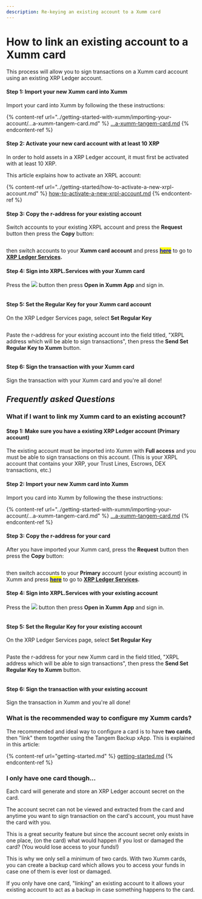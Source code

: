 ```yaml
---
description: Re-keying an existing account to a Xumm card
---
```


# How to link an existing account to a  Xumm card

This process will allow you to sign transactions on a Xumm card account using an existing XRP Ledger account.

#### Step 1: Import your new Xumm card into Xumm <a href="#h_46e6d7f417" id="h_46e6d7f417"></a>

Import your card into Xumm by following the these instructions:

{% content-ref url="../getting-started-with-xumm/importing-your-account/...a-xumm-tangem-card.md" %}
[...a-xumm-tangem-card.md](../getting-started-with-xumm/importing-your-account/...a-xumm-tangem-card.md)
{% endcontent-ref %}

#### Step 2: Activate your new card account with at least 10 XRP <a href="#h_daeec8d8c2" id="h_daeec8d8c2"></a>

In order to hold assets in a XRP Ledger account, it must first be activated with at least 10 XRP.

This article explains how to activate an XRPL account:

{% content-ref url="../getting-started/how-to-activate-a-new-xrpl-account.md" %}
[how-to-activate-a-new-xrpl-account.md](../getting-started/how-to-activate-a-new-xrpl-account.md)
{% endcontent-ref %}

#### Step 3: Copy the r-address for your existing account <a href="#h_daeec8d8c2" id="h_daeec8d8c2"></a>

Switch accounts to your existing XRPL account and press the **Request** button then press the **Copy** button:

<figure><img src="../.gitbook/assets/regular keys -3.png" alt=""><figcaption></figcaption></figure>

then switch accounts to your **Xumm card account** and press [<mark style="color:blue;">**here**</mark>](https://xrpl.services/) to go to [**XRP Ledger Services**](https://xrpl.services/)**.**

#### Step 4: Sign into XRPL.Services with your Xumm card <a href="#h_daeec8d8c2" id="h_daeec8d8c2"></a>

Press the ![](<../.gitbook/assets/image (1) (6).png>) button then press **Open in Xumm App** and sign in.

<figure><img src="../.gitbook/assets/Sign into Xumm.png" alt=""><figcaption></figcaption></figure>

#### Step 5: Set the Regular Key for your Xumm card account <a href="#h_daeec8d8c2" id="h_daeec8d8c2"></a>

On the XRP Ledger Services page, select **Set Regular Key**

<figure><img src="../.gitbook/assets/XRPL Services - Reg Key - 1.png" alt=""><figcaption></figcaption></figure>

Paste the r-address for your existing  account into the field titled, "XRPL address which will be able to sign transactions", then press the **Send Set Regular Key to Xumm** button.

<figure><img src="../.gitbook/assets/XRPL - Regular keys.png" alt=""><figcaption></figcaption></figure>

#### Step 6: Sign the transaction with your Xumm card <a href="#h_daeec8d8c2" id="h_daeec8d8c2"></a>

Sign the transaction with your Xumm card and you're all done!

## _Frequently asked Questions_

### What if I want to link my Xumm card to an existing account?

#### &#x20;Step 1: Make sure you have a existing XRP Ledger account (Primary account)

The existing account must be imported into Xumm with **Full access** and you must be able to sign transactions on this account. (This is your XRPL account that contains your XRP, your Trust Lines, Escrows, DEX transactions, etc.)

#### Step 2: Import your new Xumm card into Xumm <a href="#h_daeec8d8c2" id="h_daeec8d8c2"></a>

Import you card into Xumm by following the these instructions:

{% content-ref url="../getting-started-with-xumm/importing-your-account/...a-xumm-tangem-card.md" %}
[...a-xumm-tangem-card.md](../getting-started-with-xumm/importing-your-account/...a-xumm-tangem-card.md)
{% endcontent-ref %}

#### Step 3: Copy the r-address for your card <a href="#h_daeec8d8c2" id="h_daeec8d8c2"></a>

After you have imported your Xumm card, press the **Request** button then press the **Copy** button:

<figure><img src="../.gitbook/assets/regular keys -3.png" alt=""><figcaption></figcaption></figure>

then switch accounts to your **Primary** account (your existing account) in Xumm and press [<mark style="color:blue;">**here**</mark>](https://xrpl.services/) to go to [**XRP Ledger Services**](https://xrpl.services/)**.**

#### Step 4: Sign into XRPL.Services with your existing account <a href="#h_daeec8d8c2" id="h_daeec8d8c2"></a>

Press the ![](<../.gitbook/assets/image (1) (6).png>) button then press **Open in Xumm App** and sign in.

<figure><img src="../.gitbook/assets/Sign into Xumm.png" alt=""><figcaption></figcaption></figure>

#### Step 5: Set the Regular Key for your existing account <a href="#h_daeec8d8c2" id="h_daeec8d8c2"></a>

On the XRP Ledger Services page, select **Set Regular Key**

<figure><img src="../.gitbook/assets/XRPL Services - Reg Key - 1.png" alt=""><figcaption></figcaption></figure>

Paste the r-address for your new Xumm card in the field titled, "XRPL address which will be able to sign transactions", then press the **Send Set Regular Key to Xumm** button.

<figure><img src="../.gitbook/assets/XRPL - Regular keys.png" alt=""><figcaption></figcaption></figure>

#### Step 6: Sign the transaction with your existing account <a href="#h_daeec8d8c2" id="h_daeec8d8c2"></a>

Sign the transaction in Xumm and you're all done!&#x20;

### What is the recommended way to configure my Xumm cards?

The recommended and ideal way to configure a card is to have **two cards**, then "link" them together using the Tangem Backup xApp. This is explained in this article:

{% content-ref url="getting-started.md" %}
[getting-started.md](getting-started.md)
{% endcontent-ref %}

### I only have one card though...

Each card will generate and store an XRP Ledger account secret on the card.

The account secret can not be viewed and extracted from the card and anytime you want to sign transaction on the card's account, you must have the card with you.

This is a great security feature but since the account secret only exists in one place, (on the card) what would happen if you lost or damaged the card? (You would lose access to your funds!)

This is why we only sell a minimum of two cards. With two Xumm cards, you can create a backup card which allows you to access your funds in case one of them is ever lost or damaged.

If you only have one card, "linking" an existing account to it allows your existing account to act as a backup in case something happens to the card.




